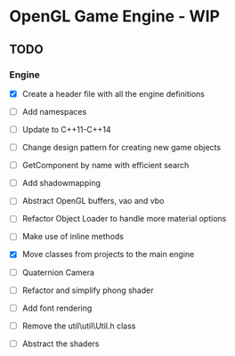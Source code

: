 # OpenGL Game Engine - WIP

## TODO
### Engine
- [x] Create a header file with all the engine definitions
- [ ] Add namespaces
- [ ] Update to C++11-C++14 
- [ ] Change design pattern for creating new game objects
- [ ] GetComponent by name with efficient search
- [ ] Add shadowmapping
- [ ] Abstract OpenGL buffers, vao and vbo
- [ ] Refactor Object Loader to handle more material options
- [ ] Make use of inline methods
- [x] Move classes from projects to the main engine
- [ ] Quaternion Camera
- [ ] Refactor and simplify phong shader
- [ ] Add font rendering
- [ ] Remove the util\util\Util.h class
- [ ] Abstract the shaders

 